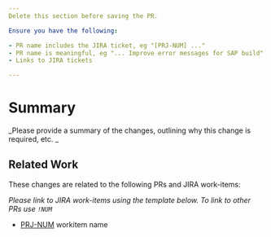 ```yaml
---
Delete this section before saving the PR.

Ensure you have the following:

- PR name includes the JIRA ticket, eg "[PRJ-NUM] ..."
- PR name is meaningful, eg "... Improve error messages for SAP build"
- Links to JIRA tickets

---
```


# Summary

_Please provide a summary of the changes, outlining why this change is required, etc. _


## Related Work

These changes are related to the following PRs and JIRA work-items:

_Please link to JIRA work-items using the template below. To link to other PRs use ```!NUM```_

- [PRJ-NUM](https://jira.corp.ad.ctc/browse/PRJ-NUM) workitem name
